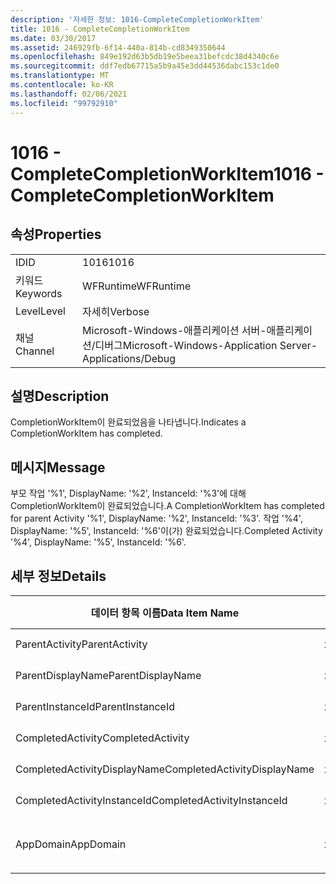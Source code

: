 ```yaml
---
description: '자세한 정보: 1016-CompleteCompletionWorkItem'
title: 1016 - CompleteCompletionWorkItem
ms.date: 03/30/2017
ms.assetid: 246929fb-6f14-440a-814b-cd8349350644
ms.openlocfilehash: 849e192d63b5db19e5beea31befcdc38d4340c6e
ms.sourcegitcommit: ddf7edb67715a5b9a45e3dd44536dabc153c1de0
ms.translationtype: MT
ms.contentlocale: ko-KR
ms.lasthandoff: 02/06/2021
ms.locfileid: "99792910"
---
```

# <a name="1016---completecompletionworkitem"></a><span data-ttu-id="20ea8-103">1016 - CompleteCompletionWorkItem</span><span class="sxs-lookup"><span data-stu-id="20ea8-103">1016 - CompleteCompletionWorkItem</span></span>

## <a name="properties"></a><span data-ttu-id="20ea8-104">속성</span><span class="sxs-lookup"><span data-stu-id="20ea8-104">Properties</span></span>  
  
|||  
|-|-|  
|<span data-ttu-id="20ea8-105">ID</span><span class="sxs-lookup"><span data-stu-id="20ea8-105">ID</span></span>|<span data-ttu-id="20ea8-106">1016</span><span class="sxs-lookup"><span data-stu-id="20ea8-106">1016</span></span>|  
|<span data-ttu-id="20ea8-107">키워드</span><span class="sxs-lookup"><span data-stu-id="20ea8-107">Keywords</span></span>|<span data-ttu-id="20ea8-108">WFRuntime</span><span class="sxs-lookup"><span data-stu-id="20ea8-108">WFRuntime</span></span>|  
|<span data-ttu-id="20ea8-109">Level</span><span class="sxs-lookup"><span data-stu-id="20ea8-109">Level</span></span>|<span data-ttu-id="20ea8-110">자세히</span><span class="sxs-lookup"><span data-stu-id="20ea8-110">Verbose</span></span>|  
|<span data-ttu-id="20ea8-111">채널</span><span class="sxs-lookup"><span data-stu-id="20ea8-111">Channel</span></span>|<span data-ttu-id="20ea8-112">Microsoft-Windows-애플리케이션 서버-애플리케이션/디버그</span><span class="sxs-lookup"><span data-stu-id="20ea8-112">Microsoft-Windows-Application Server-Applications/Debug</span></span>|  
  
## <a name="description"></a><span data-ttu-id="20ea8-113">설명</span><span class="sxs-lookup"><span data-stu-id="20ea8-113">Description</span></span>  

 <span data-ttu-id="20ea8-114">CompletionWorkItem이 완료되었음을 나타냅니다.</span><span class="sxs-lookup"><span data-stu-id="20ea8-114">Indicates a CompletionWorkItem has completed.</span></span>  
  
## <a name="message"></a><span data-ttu-id="20ea8-115">메시지</span><span class="sxs-lookup"><span data-stu-id="20ea8-115">Message</span></span>  

 <span data-ttu-id="20ea8-116">부모 작업 '%1', DisplayName: '%2', InstanceId: '%3'에 대해 CompletionWorkItem이 완료되었습니다.</span><span class="sxs-lookup"><span data-stu-id="20ea8-116">A CompletionWorkItem has completed for parent Activity '%1', DisplayName: '%2', InstanceId: '%3'.</span></span> <span data-ttu-id="20ea8-117">작업 '%4', DisplayName: '%5', InstanceId: '%6'이(가) 완료되었습니다.</span><span class="sxs-lookup"><span data-stu-id="20ea8-117">Completed Activity '%4', DisplayName: '%5', InstanceId: '%6'.</span></span>  
  
## <a name="details"></a><span data-ttu-id="20ea8-118">세부 정보</span><span class="sxs-lookup"><span data-stu-id="20ea8-118">Details</span></span>  
  
|<span data-ttu-id="20ea8-119">데이터 항목 이름</span><span class="sxs-lookup"><span data-stu-id="20ea8-119">Data Item Name</span></span>|<span data-ttu-id="20ea8-120">데이터 항목 형식</span><span class="sxs-lookup"><span data-stu-id="20ea8-120">Data Item Type</span></span>|<span data-ttu-id="20ea8-121">설명</span><span class="sxs-lookup"><span data-stu-id="20ea8-121">Description</span></span>|  
|--------------------|--------------------|-----------------|  
|<span data-ttu-id="20ea8-122">ParentActivity</span><span class="sxs-lookup"><span data-stu-id="20ea8-122">ParentActivity</span></span>|<span data-ttu-id="20ea8-123">xs:string</span><span class="sxs-lookup"><span data-stu-id="20ea8-123">xs:string</span></span>|<span data-ttu-id="20ea8-124">부모 작업의 형식 이름입니다.</span><span class="sxs-lookup"><span data-stu-id="20ea8-124">The type name of the parent activity.</span></span>|  
|<span data-ttu-id="20ea8-125">ParentDisplayName</span><span class="sxs-lookup"><span data-stu-id="20ea8-125">ParentDisplayName</span></span>|<span data-ttu-id="20ea8-126">xs:string</span><span class="sxs-lookup"><span data-stu-id="20ea8-126">xs:string</span></span>|<span data-ttu-id="20ea8-127">부모 작업의 표시 이름입니다.</span><span class="sxs-lookup"><span data-stu-id="20ea8-127">The display name of the parent activity.</span></span>|  
|<span data-ttu-id="20ea8-128">ParentInstanceId</span><span class="sxs-lookup"><span data-stu-id="20ea8-128">ParentInstanceId</span></span>|<span data-ttu-id="20ea8-129">xs:string</span><span class="sxs-lookup"><span data-stu-id="20ea8-129">xs:string</span></span>|<span data-ttu-id="20ea8-130">부모 작업의 인스턴스 ID입니다.</span><span class="sxs-lookup"><span data-stu-id="20ea8-130">The instance id of the parent activity.</span></span>|  
|<span data-ttu-id="20ea8-131">CompletedActivity</span><span class="sxs-lookup"><span data-stu-id="20ea8-131">CompletedActivity</span></span>|<span data-ttu-id="20ea8-132">xs:string</span><span class="sxs-lookup"><span data-stu-id="20ea8-132">xs:string</span></span>|<span data-ttu-id="20ea8-133">완료된 작업의 형식 이름입니다.</span><span class="sxs-lookup"><span data-stu-id="20ea8-133">The type name of the completed activity.</span></span>|  
|<span data-ttu-id="20ea8-134">CompletedActivityDisplayName</span><span class="sxs-lookup"><span data-stu-id="20ea8-134">CompletedActivityDisplayName</span></span>|<span data-ttu-id="20ea8-135">xs:string</span><span class="sxs-lookup"><span data-stu-id="20ea8-135">xs:string</span></span>|<span data-ttu-id="20ea8-136">완료된 작업의 표시 이름입니다.</span><span class="sxs-lookup"><span data-stu-id="20ea8-136">The display name of the completed activity.</span></span>|  
|<span data-ttu-id="20ea8-137">CompletedActivityInstanceId</span><span class="sxs-lookup"><span data-stu-id="20ea8-137">CompletedActivityInstanceId</span></span>|<span data-ttu-id="20ea8-138">xs:string</span><span class="sxs-lookup"><span data-stu-id="20ea8-138">xs:string</span></span>|<span data-ttu-id="20ea8-139">완료된 작업의 인스턴스 ID입니다.</span><span class="sxs-lookup"><span data-stu-id="20ea8-139">The instance id of the completed activity.</span></span>|  
|<span data-ttu-id="20ea8-140">AppDomain</span><span class="sxs-lookup"><span data-stu-id="20ea8-140">AppDomain</span></span>|<span data-ttu-id="20ea8-141">xs:string</span><span class="sxs-lookup"><span data-stu-id="20ea8-141">xs:string</span></span>|<span data-ttu-id="20ea8-142">AppDomain.CurrentDomain.FriendlyName에서 반환되는 문자열입니다.</span><span class="sxs-lookup"><span data-stu-id="20ea8-142">The string returned by AppDomain.CurrentDomain.FriendlyName.</span></span>|
